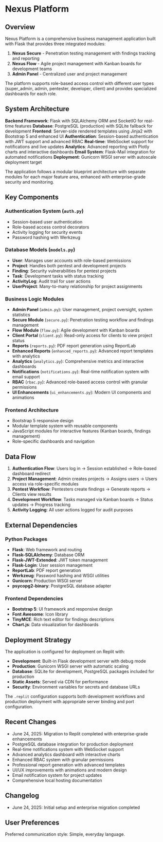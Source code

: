 # Nexus Platform

## Overview

Nexus Platform is a comprehensive business management application built with Flask that provides three integrated modules:

1. **Nexus Secure** - Penetration testing management with findings tracking and reporting
2. **Nexus Flow** - Agile project management with Kanban boards for development teams  
3. **Admin Panel** - Centralized user and project management

The platform supports role-based access control with different user types (super_admin, admin, pentester, developer, client) and provides specialized dashboards for each role.

## System Architecture

**Backend Framework**: Flask with SQLAlchemy ORM and SocketIO for real-time features
**Database**: PostgreSQL (production) with SQLite fallback for development
**Frontend**: Server-side rendered templates using Jinja2 with Bootstrap 5 and enhanced UI
**Authentication**: Session-based authentication with JWT support and advanced RBAC
**Real-time**: WebSocket support for notifications and live updates
**Analytics**: Advanced reporting with Plotly charts and interactive dashboards
**Email System**: Flask-Mail integration for automated notifications
**Deployment**: Gunicorn WSGI server with autoscale deployment target

The application follows a modular blueprint architecture with separate modules for each major feature area, enhanced with enterprise-grade security and monitoring.

## Key Components

### Authentication System (`auth.py`)
- Session-based user authentication
- Role-based access control decorators
- Activity logging for security events
- Password hashing with Werkzeug

### Database Models (`models.py`)
- **User**: Manages user accounts with role-based permissions
- **Project**: Handles both pentest and development projects
- **Finding**: Security vulnerabilities for pentest projects
- **Task**: Development tasks with status tracking
- **ActivityLog**: Audit trail for user actions
- **UserProject**: Many-to-many relationship for project assignments

### Business Logic Modules
- **Admin Panel** (`admin.py`): User management, project oversight, system statistics
- **Secure Module** (`secure.py`): Penetration testing workflow and findings management
- **Flow Module** (`flow.py`): Agile development with Kanban boards
- **Client Portal** (`client.py`): Read-only access for clients to view project status
- **Reports** (`reports.py`): PDF report generation using ReportLab
- **Enhanced Reports** (`enhanced_reports.py`): Advanced report templates with analytics
- **Analytics** (`analytics.py`): Comprehensive metrics and interactive dashboards
- **Notifications** (`notifications.py`): Real-time notification system with email support
- **RBAC** (`rbac.py`): Advanced role-based access control with granular permissions
- **UI Enhancements** (`ui_enhancements.py`): Modern UI components and animations

### Frontend Architecture
- Bootstrap 5 responsive design
- Modular template system with reusable components
- JavaScript modules for interactive features (Kanban boards, findings management)
- Role-specific dashboards and navigation

## Data Flow

1. **Authentication Flow**: Users log in → Session established → Role-based dashboard redirect
2. **Project Management**: Admin creates projects → Assigns users → Users access via role-specific modules
3. **Pentest Workflow**: Pentesters create findings → Generate reports → Clients view results
4. **Development Workflow**: Tasks managed via Kanban boards → Status updates → Progress tracking
5. **Activity Logging**: All user actions logged for audit purposes

## External Dependencies

### Python Packages
- **Flask**: Web framework and routing
- **Flask-SQLAlchemy**: Database ORM
- **Flask-JWT-Extended**: JWT token management
- **Flask-Login**: User session management
- **ReportLab**: PDF report generation
- **Werkzeug**: Password hashing and WSGI utilities
- **Gunicorn**: Production WSGI server
- **psycopg2-binary**: PostgreSQL database adapter

### Frontend Dependencies
- **Bootstrap 5**: UI framework and responsive design
- **Font Awesome**: Icon library
- **TinyMCE**: Rich text editor for findings descriptions
- **Chart.js**: Data visualization for dashboards

## Deployment Strategy

The application is configured for deployment on Replit with:
- **Development**: Built-in Flask development server with debug mode
- **Production**: Gunicorn WSGI server with automatic scaling
- **Database**: SQLite for development, PostgreSQL packages included for production
- **Static Assets**: Served via CDN for performance
- **Security**: Environment variables for secrets and database URLs

The `.replit` configuration supports both development workflows and production deployment with appropriate server binding and port configuration.

## Recent Changes
- June 24, 2025: Migration to Replit completed with enterprise-grade enhancements
- PostgreSQL database integration for production deployment
- Real-time notifications system with WebSocket support
- Advanced analytics dashboard with interactive charts
- Enhanced RBAC system with granular permissions
- Professional report generation with advanced templates
- UI/UX improvements with animations and modern design
- Email notification system for project updates
- Comprehensive local hosting documentation

## Changelog
- June 24, 2025: Initial setup and enterprise migration completed

## User Preferences

Preferred communication style: Simple, everyday language.